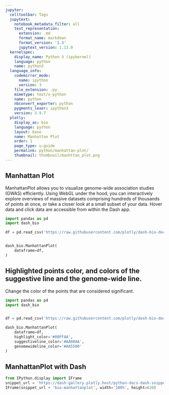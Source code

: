 ```yaml
---
jupyter:
  celltoolbar: Tags
  jupytext:
    notebook_metadata_filter: all
    text_representation:
      extension: .md
      format_name: markdown
      format_version: '1.3'
      jupytext_version: 1.13.0
  kernelspec:
    display_name: Python 3 (ipykernel)
    language: python
    name: python3
  language_info:
    codemirror_mode:
      name: ipython
      version: 3
    file_extension: .py
    mimetype: text/x-python
    name: python
    nbconvert_exporter: python
    pygments_lexer: ipython3
    version: 3.9.7
  plotly:
    display_as: bio
    language: python
    layout: base
    name: Manhattan Plot
    order: 1
    page_type: u-guide
    permalink: python/manhattan-plot/
    thumbnail: thumbnail/manhttan_plot.png
---
```


## Manhattan Plot
ManhattanPlot allows you to visualize genome-wide association studies (GWAS) efficiently. Using WebGL under the hood, you can interactively explore overviews of massive datasets comprising hundreds of thousands of points at once, or take a closer look at a small subset of your data. Hover data and click data are accessible from within the Dash app.

```python
import pandas as pd
import dash_bio

df = pd.read_csv('https://raw.githubusercontent.com/plotly/dash-bio-docs-files/master/manhattan_data.csv')


dash_bio.ManhattanPlot(
    dataframe=df,
)
```

## Highlighted points color, and colors of the suggestive line and the genome-wide line.
Change the color of the points that are considered significant.

```python
import pandas as pd
import dash_bio


df = pd.read_csv('https://raw.githubusercontent.com/plotly/dash-bio-docs-files/master/manhattan_data.csv')

dash_bio.ManhattanPlot(
    dataframe=df,
    highlight_color='#00FFAA',
    suggestiveline_color='#AA00AA',
    genomewideline_color='#AA5500'
)
```

## ManhattanPlot with Dash

```python no_display=true
from IPython.display import IFrame
snippet_url = 'https://dash-gallery.plotly.host/python-docs-dash-snippets/'
IFrame(snippet_url + 'bio-manhattanplot', width='100%', height=630)
```
